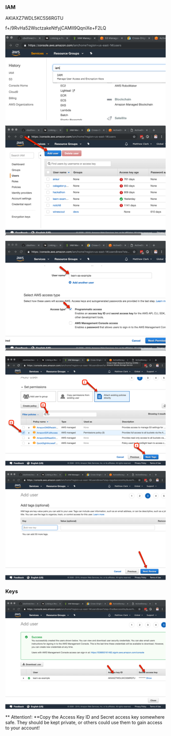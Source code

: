 ### IAM
AKIAXZ7WDL5KC5S6RGTU

f+/9RvHa52WsctzakeNtfyjCAMII9QqniXe+F2LQ

![iam](./assets/10-iam.png)

![IAM Name and Access](./assets/11-iam-add-user.png)

![IAM Policies](./assets/12-iam-name-access.png)

![IAM Create User](./assets/13-iam-policies.png)

![IAM Next](./assets/14-iam-next.png)

### Keys
![IAM keys](./assets/15-iam-keys.png)

** Attention!: **Copy the Access Key ID and Secret access key somewhere safe.  They should be kept private, or others could use them to gain access to your account!
